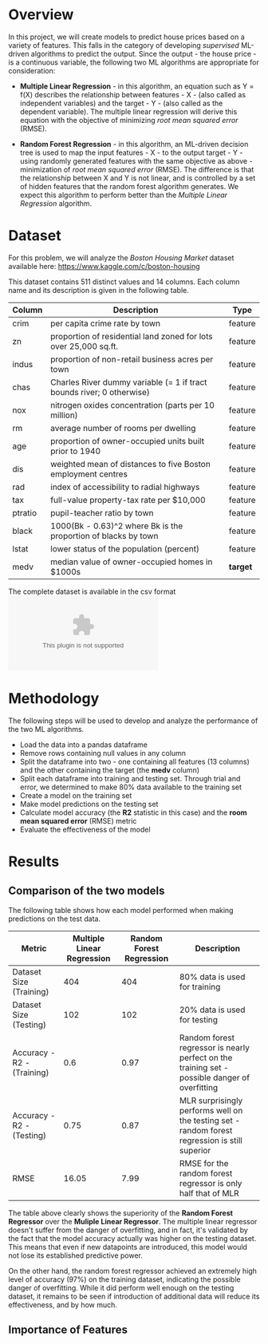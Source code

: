 # Overview

In this project, we will create models to predict house prices based on a variety of features. This falls in the category of developing *supervised* ML-driven algorithms to predict the output. Since the output - the house price - is a continuous variable, the following two ML algorithms are appropriate for consideration:

* **Multiple Linear Regression** - in this algorithm, an equation such as Y = f(X) describes the relationship between features - X - (also called as independent variables) and the target - Y - (also called as the dependent variable). The multiple linear regression will derive this equation with the objective of minimizing *root mean squared error* (RMSE).

* **Random Forest Regression** - in this algorithm, an ML-driven decision tree is used to map the input features - X - to the output target - Y - using randomly generated features with the same objective as above - minimization of *root mean squared error* (RMSE). The difference is that the relationship between X and Y is not linear, and is controlled by a set of hidden features that the random forest algorithm generates. We expect this algorithm to perform better than the *Multiple Linear Regression* algorithm.

# Dataset

For this problem, we will analyze the *Boston Housing Market* dataset available here: https://www.kaggle.com/c/boston-housing

This dataset contains 511 distinct values and 14 columns. Each column name and its description is given in the following table.

| Column | Description | Type | 
| ------ | ----------- | ---- | 
| crim | per capita crime rate by town | feature |
| zn | proportion of residential land zoned for lots over 25,000 sq.ft. | feature |
| indus | proportion of non-retail business acres per town | feature |
| chas | Charles River dummy variable (= 1 if tract bounds river; 0 otherwise) | feature |
| nox | nitrogen oxides concentration (parts per 10 million) | feature |
| rm | average number of rooms per dwelling | feature |
| age | proportion of owner-occupied units built prior to 1940 | feature |
| dis | weighted mean of distances to five Boston employment centres | feature |
| rad | index of accessibility to radial highways | feature |
| tax | full-value property-tax rate per \$10,000 | feature |
| ptratio | pupil-teacher ratio by town | feature |
| black | 1000(Bk - 0.63)^2 where Bk is the proportion of blacks by town | feature |
| lstat | lower status of the population (percent) | feature |
| medv | median value of owner-occupied homes in \$1000s | **target** |

The complete dataset is available in the csv format ![here](boston_housing.csv)

# Methodology

The following steps will be used to develop and analyze the performance of the two ML algorithms.

* Load the data into a pandas dataframe
* Remove rows containing null values in any column
* Split the dataframe into two - one containing all features (13 columns) and the other containing the target (the **medv** column)
* Split each dataframe into training and testing set. Through trial and error, we determined to make 80% data available to the training set
* Create a model on the training set
* Make model predictions on the testing set
* Calculate model accuracy (the **R2** statistic in this case) and the **room mean squared error** (RMSE) metric
* Evaluate the effectiveness of the model

# Results

## Comparison of the two models

The following table shows how each model performed when making predictions on the test data.

| Metric | Multiple Linear Regression | Random Forest Regression | Description | 
| ------ | -------------------------- | ------------------------ | ----------- |
| Dataset Size (Training) | 404 | 404 | 80% data is used for training |
| Dataset Size (Testing) | 102 | 102 | 20% data is used for testing |
| Accuracy - R2 - (Training) | 0.6 | 0.97 | Random forest regressor is nearly perfect on the training set - possible danger of overfitting |
| Accuracy - R2 - (Testing) | 0.75 | 0.87 | MLR surprisingly performs well on the testing set - random forest regression is still superior |
| RMSE | 16.05 | 7.99 | RMSE for the random forest regressor is only half that of MLR |

The table above clearly shows the superiority of the **Random Forest Regressor** over the **Muliple Linear Regressor**. The multiple linear regressor doesn't suffer from the danger of overfitting, and in fact, it's validated by the fact that the model accuracy actually was higher on the testing dataset. This means that even if new datapoints are introduced, this model would not lose its established predictive power.

On the other hand, the random forest regressor achieved an extremely high level of accuracy (97%) on the training dataset, indicating the possible danger of overfitting. While it did perform well enough on the testing dataset, it remains to be seen if introduction of additional data will reduce its effectiveness, and by how much.

## Importance of Features

